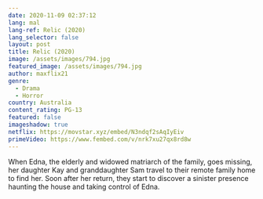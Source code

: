 ```yaml
---
date: 2020-11-09 02:37:12
lang: mal
lang-ref: Relic (2020)
lang_selector: false
layout: post
title: Relic (2020)
image: /assets/images/794.jpg
featured_image: /assets/images/794.jpg
author: maxflix21
genre:
  - Drama
  - Horror
country: Australia
content_rating: PG-13
featured: false
imageshadow: true
netflix: https://movstar.xyz/embed/N3ndqf2sAqIyEiv
primeVideo: https://www.fembed.com/v/nrk7xu27qx8rd8w
---
```

When Edna, the elderly and widowed matriarch of the family, goes missing, her daughter Kay and granddaughter Sam travel to their remote family home to find her. Soon after her return, they start to discover a sinister presence haunting the house and taking control of Edna.
